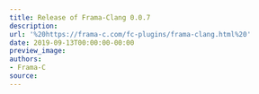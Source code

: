 ```yaml
---
title: Release of Frama-Clang 0.0.7
description:
url: '%20https://frama-c.com/fc-plugins/frama-clang.html%20'
date: 2019-09-13T00:00:00-00:00
preview_image:
authors:
- Frama-C
source:
---
```



